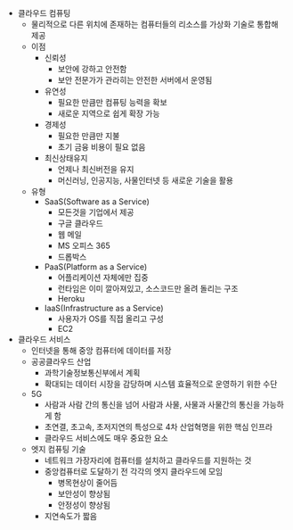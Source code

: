 - 클라우드 컴퓨팅
	- 물리적으로 다른 위치에 존재하는 컴퓨터들의 리소스를 가상화 기술로 통합해 제공
	- 이점
		- 신뢰성
			- 보안에 강하고 안전함
			- 보안 전문가가 관라히는 안전한 서버에서 운영됨
		- 유연성
			- 필요한 만큼만 컴퓨팅 능력을 확보
			- 새로운 지역으로 쉽게 확장 가능
		- 경제성
			- 필요한 만큼만 지불
			- 초기 금융 비용이 필요 없음
		- 최신상태유지
			- 언제나 최신버전을 유지
			- 머신러닝, 인공지능, 사물인터넷 등 새로운 기술을 활용
	- 유형
		- SaaS(Software as a Service)
			- 모든것을 기업에서 제공
			- 구글 클라우드
			- 웹 메일
			- MS 오피스 365
			- 드롭박스
		- PaaS(Platform as a Service)
			- 어플리케이션 자체에만 집중
			- 런타임은 이미 깔아져있고, 소스코드만 올려 돌리는 구조
			- Heroku
		- IaaS(Infrastructure as a Service)
			- 사용자가 OS를 직접 올리고 구성
			- EC2
- 클라우드 서비스
	- 인터넷을 통해 중앙 컴퓨터에 데이터를 저장
	- 공공클라우드 산업
		- 과학기술정보통신부에서 계획
		- 확대되는 데이터 시장을 감당하며 시스템 효율적으로 운영하기 위한 수단
	- 5G
		- 사람과 사람 간의 통신을 넘어 사람과 사물, 사물과 사물간의 통신을 가능하게 함
		- 초연결, 초고속, 초저지연의 특성으로 4차 산업혁명을 위한 핵심 인프라
		- 클라우드 서비스에도 매우 중요한 요소
	- 엣지 컴퓨팅 기술
		- 네트워크 가장자리에 컴퓨터를 설치하고 클라우드를 지원하는 것
		- 중앙컴퓨터로 도달하기 전 각각의 엣지 클라우드에 모임
			- 병목현상이 줄어듬
			- 보안성이 향상됨
			- 안정성이 향상됨
		- 지연속도가 짧음